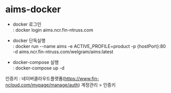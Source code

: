 # aims-docker

- docker 로그인  
  : docker login aims.ncr.fin-ntruss.com
  
- docker 단독실행  
  : docker run --name aims -e ACTIVE_PROFILE=product -p {hostPort}:80 -d aims.ncr.fin-ntruss.com/welgram/aims:latest

- docker-compose 실행  
  : docker-compose up -d

인증키
: 네이버클라우드플랫폼(https://www.fin-ncloud.com/mypage/manage/auth)
계정관리 > 인증키 
